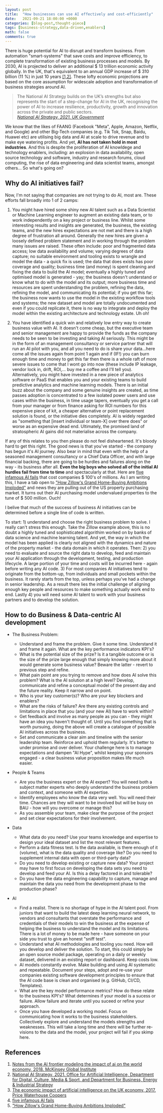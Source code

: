 ```yaml
---
layout: post
title:  "How businesses can use AI effectively and cost-efficiently"
date:   2021-09-21 18:00:00 +0000
categories: [blog-post,thought-piece]
tags: [business-strategy,data-driven,enablers]
math: false
comments: true
---
```


There is huge potential for AI to disrupt and transform business. From automation "smart-systems" that save costs and improve efficiency, to complete transformation of existing business processes and models. By 2030, AI is projected to deliver an additional $ 13 trillion economic activity globally. In the UK, that's equivalent to an annual GDP increase of $ 310 billion (11 %) in just 10 years [[1,2]](#references). These lofty economic projections are based on the core assumption for widescale adoption and transformation of business strategies around AI.

>The National AI Strategy builds on the UK’s strengths but also represents the start of a step-change for AI in the UK, recognising the power of AI to increase resilience, productivity, growth and innovation across the private and public sectors. <br>*[National AI Strategy, 2021. UK Government](https://www.gov.uk/government/publications/national-ai-strategy)*

We know that the likes of FAANG (Facebook "Meta", Apple, Amazon, Netflix, and Google) and other Big-Tech companies (e.g. Tik Tok, Snap, Baidu, Huawei etc) are utilising big data and AI at scale to drive revenue and to make eye watering profits. And yet, **AI has not taken hold in most industries**. And this is despite the proliferation of AI knowldege and technology enablers, including: an explosion in data availability, open source technology and software, industry and research forums, cloud computing, the rise of data engineering and data scientist teams, amongst others... So what's going on?

## Why do AI initiatives fail?

Now, I'm not saying that companies are not trying to do AI, most are. These efforts fall broadly into 1 of 2 camps:

1. You might have hired some shiny new AI talent such as a Data Scientist or Machine Learning engineer to augment an existing data team, or to work independently on a key project or business line. Whilst some interesting results and insights are generated, the business, the existing teams, and the new hires expectations are not met and there is a high degree of frustration all around. Generally the new hires are given a loosely defined problem statement and in working through the problem many issues are raised. These often include: poor and fragmented data access; low data availability and volume; varying degrees of data capture; no suitable environment and tooling exists to wrangle and model the data - a quick fix is used; the data that does exists has poor coverage and quality; business time (and money) is spent cleaning and fixing the data to build the AI model; eventually a highly tuned and optimised model is generated - yay; the business doesn't understand or know what to do with the model and its output; more business time and resources are spent understanding the problem, refining the data, refining the model, and communicating its potential; if you get this far; the business now wants to use the model in the existing workflow tools and systems; the new dataset and model are totally undocumented and even if you could replicate it, there is no way to integrate and deploy the model within the existing architecture and technology estate. Uh oh!

2. You have identified a quick win and relatively low entry way to create business value with AI. It doesn't come cheap, but the executive team and senior management are happy to provide the funds as the company needs to be seen to be investing and taking AI seriously. This might be in the form of an management consultancy or service partner that will run an AI pilot with you, and all you need to do is share your data...here come all the issues again from point 1 again and if (IF!) you can burn enough time and money to get this far then there is a whole raft of more severe issues to come that I wont go into now (these include IP leakage, vendor lock in, drift, ROI,... buy me a coffee and I'll tell you). Alternatively, you might have invested in a new piece of analytics software or PaaS that enables you and your existing teams to build predictive analytics and machine learning models. There is an initial buzz about the company and some genuine insights are created, as time passes adoption is concentrated to a few isolated power users and use cases within the business, in time usage tapers, eventually you get a call from your manager or from finance asking for ROI numbers for this expensive piece of kit, a cheaper alternative or point replacement solution is found, or the initiative dies completely. AI is widely regarded as "something that [insert individual or team-X] over there does" or worse as an expensive dead end. Ultimately, the promised land of stratospheric AI gains did not materialise across the company.

If any of this relates to you then please do not feel disheartened. It's bloody hard to get this right. The good news is that you've started - the company has begun it's AI journey. Also bear in mind that even with the help of a seasoned management consultancy or a Chief Data Officer, and with large financial backing, there are going to be hurdles and failures along on the way - its business after all. **Even the big boys who solved all of the initial AI hurdles fail from time to time** and spectacularly at that. Here are [five infamous AI fails](https://thinkml.ai/five-biggest-failures-of-ai-projects-reason-to-fail/) that cost companies $ 100's of millions. As I am writing this, I have a tab open to ["How Zillow's Grand Home-Buying Ambitions Imploded"](https://www.bloomberg.com/news/newsletters/2021-11-05/how-zillow-s-grand-home-buying-ambitions-imploded) and news they are pulling out of the US property purchasing market. It turns out their AI purchasing model undervalued properties to the tune of $ 500 million. Ouch!

I belive that much of the success of business AI initiatives can be determined before a single line of code is written.

To start: 1) understand and choose the right business problem to solve. I really can't stress this enough. Take the Zillow example above, this is no doubt a highly tuned and sophisticated algorithim worked on by banks of data science and machine learning talent. And yet, the  way in which the model has been applied is clearly not aligned with the dynamics and nature of the property market - the data domain in which it operates. Then: 2) you need to evaluate and source the right data to develop, feed and maintain your AI application through the development, testing, and production lifecycle. A large portion of your time and costs will be incurred here - again before writing any AI code. 3) For most companies AI initiatives tend to originate from the bottom-up, from individuals and small pockets within the business. It rarely starts from the top, unless perhaps you've had a change in senior leadership. As a result there lies the initial challenge of aligning enough key people and resources to make something actually work end to end. Lastly 4) you will need some AI talent to work with your business partners and to develop the solution.

## How to do Business & Data-centric AI development

- The Business Problem:
  - Understand and frame the problem. Give it some time. Understand it and frame it again. What are the key performance indicators KPI's?
  - What is the potential size of the prize? Is it a tangible outcome or is the size of the prize large enough that simply knowing more about it would generate some business value? Beware the latter - revert to previous step and refine.
  - What pain point are you trying to remove and how does AI solve this problem? What is the AI solution at a high level? Develop, communicate and refine a conceptual model of the present day and the future reality. Keep it narrow and on point.
  - Who is your key customer(s)? Who are your key blockers and enablers?
  - What are the risks of failure? Are there any existing controls and limitations in place that you (and your new AI) have to work within?
  - Get feedback and involve as many people as you can - they might have an idea you haven't thought of. Until you find something that is worth pursuing, doing the above will create a catalogue of possible AI initiatives across the business.
  - Set and communicate a clear aim and timeline with the senior leadership team. Reinforce and uphold them regularly. It's better to under promise and over deliver. Your challenge here is to manage expectations and dampen "AI Hype", whilst keeping your sponsors engaged - a clear business value proposition makes life much easier.
  
- People & Teams
  - Are you the business expert or the AI expert? You will need both a subject matter experts who deeply understand the business problem and context, and someone with AI expertise.
  - Identify employees who know the data very well. You will need their time. Chances are they will want to be involved but will be busy on BAU - how will you overcome or manage this? 
  - As you assemble your team, make clear the purpose of the project and set clear expectations for their involvement.

- Data
  - What data do you need? Use your teams knowledge and expertise to design your ideal dataset and list the most relevant features.
  - Perform a data fitness test. Is the data available, is there enough of it (volume), what is the data quality and coverage like? Do you need to supplement internal data with open or third-party data?
  - Do you need to develop existing or capture new data? Your project may have to first focus on developing the data sets you need to develop and feed your AI. Is this a delay factored in and tolerable?
  - Do you have the data engineering capability to capture, manage and maintain the data you need from the development phase to the production phase?

- AI
  - Find a realist. There is no shortage of hype in the AI talent pool. From juniors that want to build the latest deep learning neural network, to vendors and consultants that overstate the performance and credentials of their models to win the business at the expense of helping the business to understand the model and its limitations. There is a lot of money to be made here - have someone on your side you trust to give an honest "sniff test".
  - Understand what AI methodologies and tooling you need. How will you develop and deliver the solution. To start, this could simply be an open source model package, operating on a daily or weekly dataset, delivered in an existing report or dashboard. Keep costs low.
  - AI models constantly evolve. Make building and using AI systematic and repeatable. Document your steps, adopt and re-use your companies existing software development principles to ensure that the AI code base is clean and organised (e.g. GitHub, CI/CD, Templates).
  - What are the key model performance metrics? How do these relate to the business KPI's? What determines if your model is a sucess or failure. Allow failure and iterate until you suceed or refine your approach.
  - Once you have developed a working model. Focus on communicating how it works to the business stakeholders. Collectively explore and understand the models strengths and weaknesses. This will take a long time and there will be further re-visions to the data and the model, your project will fail if you skimp here.

## References

1. [Notes from the AI frontier modeling the impact of ai on the world economy, 2018. McKinsey Global Institute](https://www.mckinsey.com/~/media/McKinsey/Featured%20Insights/Artificial%20Intelligence/Notes%20from%20the%20frontier%20Modeling%20the%20impact%20of%20AI%20on%20the%20world%20economy/MGI-Notes-from-the-AI-frontier-Modeling-the-impact-of-AI-on-the-world-economy-September-2018.ashx)
2. [National AI Strategy, 2021. Office for Artificial Intelligence, Department for Digital, Culture, Media & Sport, and Department for Business, Energy & Industrial Strategy](https://www.gov.uk/government/publications/national-ai-strategy)
3. [The economic impact of artificial intelligence on the UK economy, 2017. Price Waterhouse Coopers](https://www.pwc.co.uk/economic-services/assets/ai-uk-report-v2.pdf)
4. [five infamous AI fails](https://thinkml.ai/five-biggest-failures-of-ai-projects-reason-to-fail/)
5. ["How Zillow's Grand Home-Buying Ambitions Imploded"](https://www.bloomberg.com/news/newsletters/2021-11-05/how-zillow-s-grand-home-buying-ambitions-imploded)